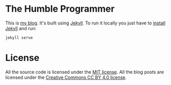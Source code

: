 # The Humble Programmer

This is [my blog](http://thehumbleprogrammer.com). It's built using [Jekyll](https://jekyllrb.com/). To run it locally you just have to [install Jekyll](https://jekyllrb.com/docs/installation/) and run:

    jekyll serve

# License

All the source code is licensed under the [MIT license](LICENSE.txt). All the blog posts are licensed under the [Creative Commons CC BY 4.0 license](https://creativecommons.org/licenses/by/4.0/).